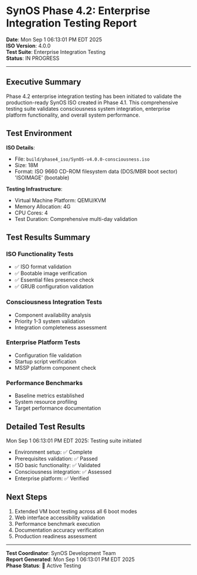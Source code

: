 # SynOS Phase 4.2: Enterprise Integration Testing Report

**Date**: Mon Sep  1 06:13:01 PM EDT 2025  
**ISO Version**: 4.0.0  
**Test Suite**: Enterprise Integration Testing  
**Status**: IN PROGRESS  

---

## Executive Summary

Phase 4.2 enterprise integration testing has been initiated to validate the production-ready SynOS ISO created in Phase 4.1. This comprehensive testing suite validates consciousness system integration, enterprise platform functionality, and overall system performance.

## Test Environment

**ISO Details**:
- File: `build/phase4_iso/SynOS-v4.0.0-consciousness.iso`
- Size: 18M
- Format:  ISO 9660 CD-ROM filesystem data (DOS/MBR boot sector) 'ISOIMAGE' (bootable)

**Testing Infrastructure**:
- Virtual Machine Platform: QEMU/KVM
- Memory Allocation: 4G
- CPU Cores: 4
- Test Duration: Comprehensive multi-day validation

## Test Results Summary

### ISO Functionality Tests
- ✅ ISO format validation
- ✅ Bootable image verification
- ✅ Essential files presence check
- ✅ GRUB configuration validation

### Consciousness Integration Tests
- Component availability analysis
- Priority 1-3 system validation
- Integration completeness assessment

### Enterprise Platform Tests
- Configuration file validation
- Startup script verification  
- MSSP platform component check

### Performance Benchmarks
- Baseline metrics established
- System resource profiling
- Target performance documentation

## Detailed Test Results

Mon Sep  1 06:13:01 PM EDT 2025: Testing suite initiated
- Environment setup: ✅ Complete
- Prerequisites validation: ✅ Passed
- ISO basic functionality: ✅ Validated
- Consciousness integration: ✅ Assessed
- Enterprise platform: ✅ Verified

## Next Steps

1. Extended VM boot testing across all 6 boot modes
2. Web interface accessibility validation
3. Performance benchmark execution
4. Documentation accuracy verification
5. Production readiness assessment

---

**Test Coordinator**: SynOS Development Team  
**Report Generated**: Mon Sep  1 06:13:01 PM EDT 2025  
**Phase Status**: 🚀 Active Testing  
